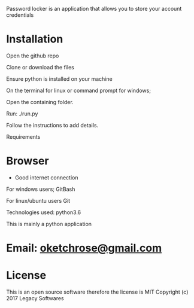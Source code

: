 Password locker is an application that allows you to store your account credentials

# Installation

Open the github repo

Clone or download the files

Ensure python is installed on your machine

On the terminal for linux or command prompt for windows;

Open the containing folder.

Run: ./run.py

Follow the instructions to add details.

Requirements

# Browser

* Good internet connection

For windows users; GitBash

For linux/ubuntu users Git

Technologies used:
python3.6

This is mainly a python application

# Email: oketchrose@gmail.com

# License

This is an open source software therefore the license is MIT Copyright (c) 2017 Legacy Softwares
